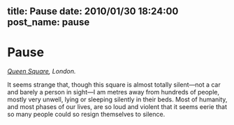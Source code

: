 title: Pause
date: 2010/01/30 18:24:00
post_name: pause
---
# Pause

_[Queen Square](http://maps.google.co.uk/maps?q=National+Hospital+for+Neurology+and+Neurosurgery,+Camden+Town,+WC1,+UK&hl=en&cd=1&ei=nldwS9SQJoSnjAftnKCuBg&sig2=S9kUhNjWUiXZ7ttwpBa9AA&sll=51.521855,-0.123328&sspn=0.003605,0.012295&ie=UTF8&view=map&cid=1156136168223981230&ved=0CBwQpQY&hq=National+Hospital+for+Neurology+and+Neurosurgery,+Camden+Town,+WC1,+UK&hnear=&ll=51.522363,-0.122695&spn=0.00721,0.016415&t=h&z=16&iwloc=A), London._

It seems strange that, though this square is almost totally silent—not a car and barely a person in sight—I am metres away from hundreds of people, mostly very unwell, lying or sleeping silently in their beds. Most of humanity, and most phases of our lives, are so loud and violent that it seems eerie that so many people could so resign themselves to silence.
